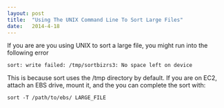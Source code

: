 ```yaml
---
layout: post
title:  "Using The UNIX Command Line To Sort Large Files" 
date:   2014-4-18
---
```


If you are are you using UNIX to sort a large file, you might run into the following error

```
sort: write failed: /tmp/sortbizrs3: No space left on device
```
This is because sort uses the /tmp directory by default. If you are on EC2, attach an EBS drive, mount it,
and the you can complete the sort with:

```
sort -T /path/to/ebs/ LARGE_FILE
```	

